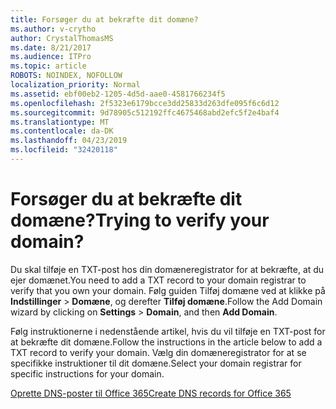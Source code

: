 ```yaml
---
title: Forsøger du at bekræfte dit domæne?
ms.author: v-crytho
author: CrystalThomasMS
ms.date: 8/21/2017
ms.audience: ITPro
ms.topic: article
ROBOTS: NOINDEX, NOFOLLOW
localization_priority: Normal
ms.assetid: ebf00eb2-1205-4d5d-aae0-4581766234f5
ms.openlocfilehash: 2f5323e6179bcce3dd25833d263dfe095f6c6d12
ms.sourcegitcommit: 9d78905c512192ffc4675468abd2efc5f2e4baf4
ms.translationtype: MT
ms.contentlocale: da-DK
ms.lasthandoff: 04/23/2019
ms.locfileid: "32420118"
---
```

# <a name="trying-to-verify-your-domain"></a><span data-ttu-id="d5212-102">Forsøger du at bekræfte dit domæne?</span><span class="sxs-lookup"><span data-stu-id="d5212-102">Trying to verify your domain?</span></span>

<span data-ttu-id="d5212-103">Du skal tilføje en TXT-post hos din domæneregistrator for at bekræfte, at du ejer domænet.</span><span class="sxs-lookup"><span data-stu-id="d5212-103">You need to add a TXT record to your domain registrar to verify that you own your domain.</span></span> <span data-ttu-id="d5212-104">Følg guiden Tilføj domæne ved at klikke på **Indstillinger** \> **Domæne**, og derefter **Tilføj domæne**.</span><span class="sxs-lookup"><span data-stu-id="d5212-104">Follow the Add Domain wizard by clicking on **Settings** \> **Domain**, and then **Add Domain**.</span></span> 
  
<span data-ttu-id="d5212-105">Følg instruktionerne i nedenstående artikel, hvis du vil tilføje en TXT-post for at bekræfte dit domæne.</span><span class="sxs-lookup"><span data-stu-id="d5212-105">Follow the instructions in the article below to add a TXT record to verify your domain.</span></span> <span data-ttu-id="d5212-106">Vælg din domæneregistrator for at se specifikke instruktioner til dit domæne.</span><span class="sxs-lookup"><span data-stu-id="d5212-106">Select your domain registrar for specific instructions for your domain.</span></span>
  
[<span data-ttu-id="d5212-107">Oprette DNS-poster til Office 365</span><span class="sxs-lookup"><span data-stu-id="d5212-107">Create DNS records for Office 365</span></span>](https://support.office.com/article/Create-DNS-records-for-Office-365-when-you-manage-your-DNS-records-B0F3FDCA-8A80-4E8E-9EF3-61E8A2A9AB23.aspx)
  

